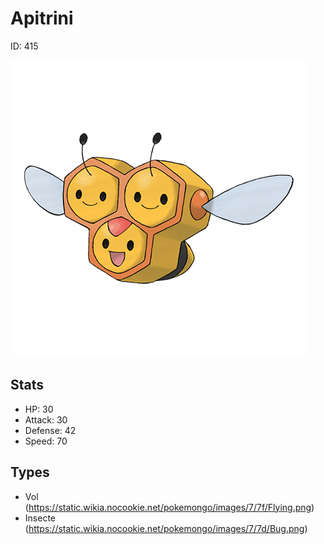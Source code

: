 # Apitrini


ID: 415

![](https://raw.githubusercontent.com/PokeAPI/sprites/master/sprites/pokemon/other/official-artwork/415.png "Apitrini")

## Stats


 - HP: 30
 - Attack: 30
 - Defense: 42
 - Speed: 70

## Types


 - Vol (https://static.wikia.nocookie.net/pokemongo/images/7/7f/Flying.png)
 - Insecte (https://static.wikia.nocookie.net/pokemongo/images/7/7d/Bug.png)
